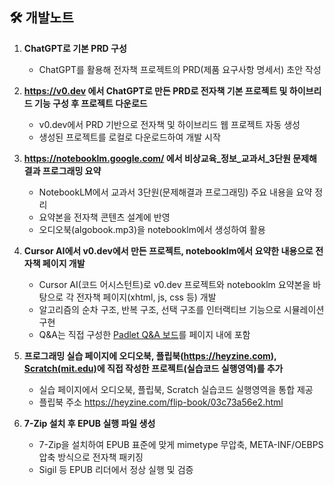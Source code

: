 
## 🛠️ 개발노트

1. **ChatGPT로 기본 PRD 구성**
   - ChatGPT를 활용해 전자책 프로젝트의 PRD(제품 요구사항 명세서) 초안 작성

2. **https://v0.dev 에서 ChatGPT로 만든 PRD로 전자책 기본 프로젝트 및 하이브리드 기능 구성 후 프로젝트 다운로드**
   - v0.dev에서 PRD 기반으로 전자책 및 하이브리드 웹 프로젝트 자동 생성
   - 생성된 프로젝트를 로컬로 다운로드하여 개발 시작

3. **https://notebooklm.google.com/ 에서 비상교육_정보_교과서_3단원 문제해결과 프로그래밍 요약**
   - NotebookLM에서 교과서 3단원(문제해결과 프로그래밍) 주요 내용을 요약 정리
   - 요약본을 전자책 콘텐츠 설계에 반영
   - 오디오북(algobook.mp3)을 notebooklm에서 생성하여 활용

4. **Cursor AI에서 v0.dev에서 만든 프로젝트, notebooklm에서 요약한 내용으로 전자책 페이지 개발**
   - Cursor AI(코드 어시스턴트)로 v0.dev 프로젝트와 notebooklm 요약본을 바탕으로 각 전자책 페이지(xhtml, js, css 등) 개발
   - 알고리즘의 순차 구조, 반복 구조, 선택 구조를 인터랙티브 기능으로 시뮬레이션 구현
   - Q&A는 직접 구성한 [Padlet Q&A 보드](https://padlet.com/AI_InfoCom_Dev_Teacher/ai-xmju3laff0on2zqe)를 페이지 내에 포함

5. **프로그래밍 실습 페이지에 오디오북, 플립북(https://heyzine.com), [Scratch(mit.edu)](https://scratch.mit.edu/)에 직접 작성한 프로젝트(실습코드 실행영역)를 추가**
   - 실습 페이지에서 오디오북, 플립북, Scratch 실습코드 실행영역을 통합 제공
   - 플립북 주소 https://heyzine.com/flip-book/03c73a56e2.html

6. **7-Zip 설치 후 EPUB 실행 파일 생성**
   - 7-Zip을 설치하여 EPUB 표준에 맞게 mimetype 무압축, META-INF/OEBPS 압축 방식으로 전자책 패키징
   - Sigil 등 EPUB 리더에서 정상 실행 및 검증